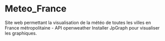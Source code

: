 # Meteo_France
Site web permettant la visualisation de la météo de toutes les villes en France métropolitaine - API openweather
Installer JpGraph pour visualiser les graphiques.
